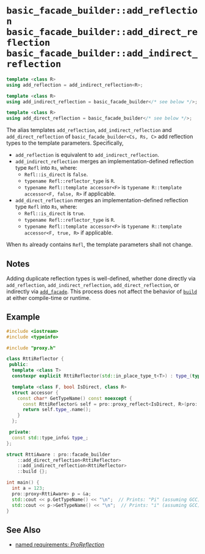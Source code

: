 # `basic_facade_builder::add_reflection`<br />`basic_facade_builder::add_direct_reflection`<br />`basic_facade_builder::add_indirect_reflection`

```cpp
template <class R>
using add_reflection = add_indirect_reflection<R>;

template <class R>
using add_indirect_reflection = basic_facade_builder</* see below */>;

template <class R>
using add_direct_reflection = basic_facade_builder</* see below */>;
```

The alias templates `add_reflection`, `add_indirect_reflection` and `add_direct_reflection` of `basic_facade_builder<Cs, Rs, C>` add reflection types to the template parameters. Specifically,

- `add_reflection` is equivalent to `add_indirect_reflection`.
- `add_indirect_reflection` merges an implementation-defined reflection type `Refl` into `Rs`, where:
  - `Refl::is_direct` is `false`.
  - `typename Refl::reflector_type` is `R`.
  - `typename Refl::template accessor<F>` is `typename R::template accessor<F, false, R>` if applicable.
- `add_direct_reflection` merges an implementation-defined reflection type `Refl` into `Rs`, where:
  - `Refl::is_direct` is `true`.
  - `typename Refl::reflector_type` is `R`.
  - `typename Refl::template accessor<F>` is `typename R::template accessor<F, true, R>` if applicable.

When `Rs` already contains `Refl`, the template parameters shall not change.

## Notes

Adding duplicate reflection types is well-defined, whether done directly via `add_reflection`, `add_indirect_reflection`, `add_direct_reflection`, or indirectly via [`add_facade`](add_facade.md). This process does not affect the behavior of [`build`](build.md) at either compile-time or runtime.

## Example

```cpp
#include <iostream>
#include <typeinfo>

#include "proxy.h"

class RttiReflector {
 public:
  template <class T>
  constexpr explicit RttiReflector(std::in_place_type_t<T>) : type_(typeid(T)) {}

  template <class F, bool IsDirect, class R>
  struct accessor {
    const char* GetTypeName() const noexcept {
      const RttiReflector& self = pro::proxy_reflect<IsDirect, R>(pro::access_proxy<F>(*this));
      return self.type_.name();
    }
  };

 private:
  const std::type_info& type_;
};

struct RttiAware : pro::facade_builder
    ::add_direct_reflection<RttiReflector>
    ::add_indirect_reflection<RttiReflector>
    ::build {};

int main() {
  int a = 123;
  pro::proxy<RttiAware> p = &a;
  std::cout << p.GetTypeName() << "\n";  // Prints: "Pi" (assuming GCC)
  std::cout << p->GetTypeName() << "\n";  // Prints: "i" (assuming GCC)
}
```

## See Also

- [named requirements: *ProReflection*](../ProReflection.md)
